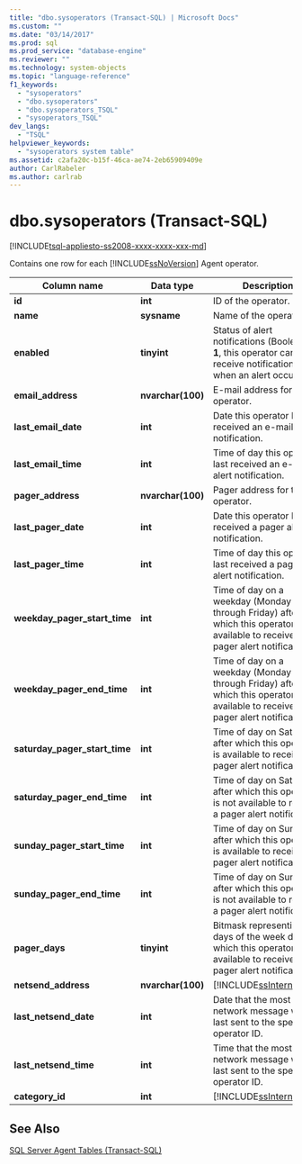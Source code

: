 ```yaml
---
title: "dbo.sysoperators (Transact-SQL) | Microsoft Docs"
ms.custom: ""
ms.date: "03/14/2017"
ms.prod: sql
ms.prod_service: "database-engine"
ms.reviewer: ""
ms.technology: system-objects
ms.topic: "language-reference"
f1_keywords: 
  - "sysoperators"
  - "dbo.sysoperators"
  - "dbo.sysoperators_TSQL"
  - "sysoperators_TSQL"
dev_langs: 
  - "TSQL"
helpviewer_keywords: 
  - "sysoperators system table"
ms.assetid: c2afa20c-b15f-46ca-ae74-2eb65909409e
author: CarlRabeler
ms.author: carlrab
---
```

# dbo.sysoperators (Transact-SQL)
[!INCLUDE[tsql-appliesto-ss2008-xxxx-xxxx-xxx-md](../../includes/applies-to-version/sqlserver.md)]

  Contains one row for each [!INCLUDE[ssNoVersion](../../includes/ssnoversion-md.md)] Agent operator.  
  
|Column name|Data type|Description|  
|-----------------|---------------|-----------------|  
|**id**|**int**|ID of the operator.|  
|**name**|**sysname**|Name of the operator.|  
|**enabled**|**tinyint**|Status of alert notifications (Boolean). If **1**, this operator can receive notifications when an alert occurs.|  
|**email_address**|**nvarchar(100)**|E-mail address for this operator.|  
|**last_email_date**|**int**|Date this operator last received an e-mail alert notification.|  
|**last_email_time**|**int**|Time of day this operator last received an e-mail alert notification.|  
|**pager_address**|**nvarchar(100)**|Pager address for this operator.|  
|**last_pager_date**|**int**|Date this operator last received a pager alert notification.|  
|**last_pager_time**|**int**|Time of day this operator last received a pager alert notification.|  
|**weekday_pager_start_time**|**int**|Time of day on a weekday (Monday through Friday) after which this operator is available to receive a pager alert notification.|  
|**weekday_pager_end_time**|**int**|Time of day on a weekday (Monday through Friday) after which this operator is not available to receive a pager alert notification.|  
|**saturday_pager_start_time**|**int**|Time of day on Saturday after which this operator is available to receive a pager alert notification.|  
|**saturday_pager_end_time**|**int**|Time of day on Saturday after which this operator is not available to receive a pager alert notification.|  
|**sunday_pager_start_time**|**int**|Time of day on Sunday after which this operator is available to receive a pager alert notification.|  
|**sunday_pager_end_time**|**int**|Time of day on Sunday after which this operator is not available to receive a pager alert notification.|  
|**pager_days**|**tinyint**|Bitmask representing the days of the week during which this operator is available to receive a pager alert notification.|  
|**netsend_address**|**nvarchar(100)**|[!INCLUDE[ssInternalOnly](../../includes/ssinternalonly-md.md)]|  
|**last_netsend_date**|**int**|Date that the most recent network message was last sent to the specified operator ID.|  
|**last_netsend_time**|**int**|Time that the most recent network message was last sent to the specified operator ID.|  
|**category_id**|**int**|[!INCLUDE[ssInternalOnly](../../includes/ssinternalonly-md.md)]|  
  
## See Also  
 [SQL Server Agent Tables &#40;Transact-SQL&#41;](../../relational-databases/system-tables/sql-server-agent-tables-transact-sql.md)  
  
  
